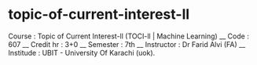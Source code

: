 # topic-of-current-interest-ll
Course : Topic of Current Interest-ll (TOCI-ll | Machine Learning) __ Code : 607 __ Credit hr : 3+0 __ Semester : 7th __ Instructor : Dr Farid Alvi (FA) __ Institude : UBIT - University Of Karachi (uok).
